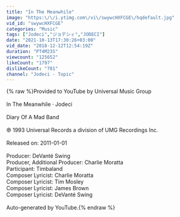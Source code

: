 ```yaml
---
title: "In The Meanwhile"
image: "https:\/\/i.ytimg.com\/vi\/swywcHXFCGE\/hqdefault.jpg"
vid_id: "swywcHXFCGE"
categories: "Music"
tags: ["Jodeci","ジョデシィ","JODECI"]
date: "2021-10-13T17:30:26+03:00"
vid_date: "2018-12-12T12:54:19Z"
duration: "PT4M23S"
viewcount: "125652"
likeCount: "1797"
dislikeCount: "781"
channel: "Jodeci - Topic"
---
```

{% raw %}Provided to YouTube by Universal Music Group<br /><br />In The Meanwhile · Jodeci<br /><br />Diary Of A Mad Band<br /><br />℗ 1993 Universal Records a division of UMG Recordings Inc.<br /><br />Released on: 2011-01-01<br /><br />Producer: DeVanté Swing<br />Producer, Additional  Producer: Charlie Moratta<br />Participant: Timbaland<br />Composer  Lyricist: Charlie Moratta<br />Composer  Lyricist: Tim Mosley<br />Composer  Lyricist: James Brown<br />Composer  Lyricist: DeVanté Swing<br /><br />Auto-generated by YouTube.{% endraw %}
